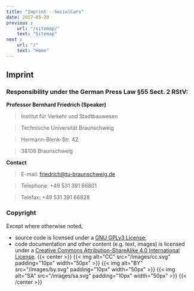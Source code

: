 ```yaml
---
title: "Imprint - SocialCars"
date: 2017-05-20
previous :
    url: "/sitemap/"
    text: "Sitemap"
next :
    url: "/"
    text: "Home"
---
```


## Imprint

### Responsibility under the German Press Law §55 Sect. 2 RStV:

**Professor Bernhard Friedrich (Speaker)**

> Institut für Verkehr und Stadtbauwesen

> Technische Universität Braunschweig

> Hermann-Blenk-Str. 42 

> 38108 Braunschweig

**Contact**

> E-mail: friedrich@tu-braunschweig.de

> Telephone: +49 531 391 66801

> Telefax: +49 531 391 66828


### Copyright

Except where otherwise noted,

* source code is licensed under a [GNU GPLv3 License](https://www.gnu.org/licenses/gpl-3.0.html),
* code documentation and other content (e.g. text, images) is licensed under a [Creative Commons Attribution-ShareAlike 4.0 International License](https://creativecommons.org/licenses/by-sa/4.0/).
{{< center >}}
{{< img alt="CC" src="/images/cc.svg" padding="10px" width="50px" >}}
{{< img alt="BY" src="/images/by.svg" padding="10px" width="50px" >}}
{{< img alt="SA" src="/images/sa.svg" padding="10px" width="50px" >}}
{{< /center >}}
